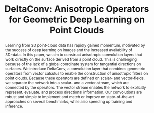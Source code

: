 ---
title: "DeltaConv: Anisotropic Operators for Geometric Deep Learning on Point Clouds"
layout: publication
categories:
  - Publications
tags:
  - Geometric Deep Learning
  - Point Clouds
  - Surface Networks
  - Rotation-Equivariance
  - Shape Classification
  - Shape Segmentation
  - Vector Calculus
last_modified_at: 2022-05-10T10:21:00-01:00
venue: "SIGGRAPH 2022"
abstract: "Learning from 3D point-cloud data has rapidly gained momentum, motivated by the success of deep learning on images and the increased availability of 3D~data. In this paper, we aim to construct anisotropic convolution layers that work directly on the surface derived from a point cloud. This is challenging because of the lack of a global coordinate system for tangential directions on surfaces. We introduce DeltaConv, a convolution layer that combines geometric operators from vector calculus to enable the construction of anisotropic filters on point clouds. Because these operators are defined on scalar- and vector-fields, we separate the network into a scalar- and a vector-stream, which are connected by the operators. The vector stream enables the network to explicitly represent, evaluate, and process directional information. Our convolutions are robust and simple to implement and match or improve on state-of-the-art approaches on several benchmarks, while also speeding up training and inference."
authors: "<b>R. Wiersma</b>, A. Nasikun, E. Eisemann and K. Hildebrandt"
type: "Article"
doi: "10.1145/3528223.3530166"
pdf: "https://arxiv.org/abs/2111.08799"
projectpage: "/deltaconv"
code: "https://github.com/rubenwiersma/deltaconv"
img: "/assets/img/publications/deltaconv/deltaconv.png"
bib: "@Article{Wiersma2022DeltaConv,<br />
  author    = {Ruben Wiersma, Ahmad Nasikun, Elmar Eisemann, Klaus Hildebrandt},<br />
  journal   = {Transactions on Graphics},<br />
  title     = {DeltaConv: Anisotropic Operators for Geometric Deep Learning on Point Clouds},<br />
  year      = {2022},<br />
  month     = jul,<br />
  number    = {4},<br />
  volume    = {41},<br />
  doi       = {10.1145/3528223.3530166},<br />
  publisher = {ACM},<br />
}"
---